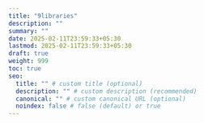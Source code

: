 ```yaml
---
title: "9libraries"
description: ""
summary: ""
date: 2025-02-11T23:59:33+05:30
lastmod: 2025-02-11T23:59:33+05:30
draft: true
weight: 999
toc: true
seo:
  title: "" # custom title (optional)
  description: "" # custom description (recommended)
  canonical: "" # custom canonical URL (optional)
  noindex: false # false (default) or true
---
```

